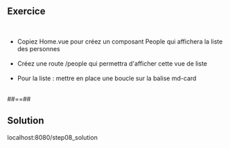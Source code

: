 <!-- .slide: class="sfeir-bg-pink exercice" -->
## Exercice
<br>
<ul>
    <li>Copiez Home.vue pour créez un composant People qui affichera la liste des personnes</li><br>
    <li>Créez une route /people qui permettra d'afficher cette vue de liste</li><br>
    <li>Pour la liste : mettre en place une boucle sur la balise md-card</li><br>
</ul>

##==##

<!-- .slide: class="sfeir-bg-blue exercice" -->
## Solution
<span class="full-center">localhost:8080/step08_solution</span>
